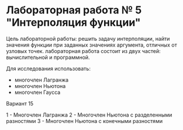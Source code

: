 # Лабораторная работа № 5 "Интерполяция функции"

Цель лабораторной работы: решить задачу интерполяции, найти значения функции при заданных значениях аргумента, отличных от узловых точек. лабораторная работа состоит из двух частей: вычислительной и программной.

Для исследования использовать:

- многочлен Лагранжа
- многочлен Ньютона
- многочлен Гаусса

Вариант 15

1 - Многочлен Лагранжа
2 - Многочлен Ньютона с разделенными разностями
3 - Многочлен Ньютона с конечными разностями
